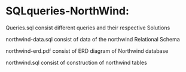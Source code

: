 # SQLqueries-NorthWind:

Queries.sql consist different queries and their respective Solutions

northwind-data.sql consist of data of the northwind Relational Schema

northwind-erd.pdf consist of ERD diagram of Northwind database
	
northwind.sql consist of construction of northwind tables
